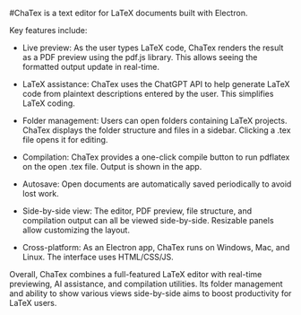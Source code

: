 #ChaTex is a text editor for LaTeX documents built with Electron. 

Key features include:
- Live preview: As the user types LaTeX code, ChaTex renders the result as a PDF preview using the pdf.js library. This allows seeing the formatted output update in real-time.

- LaTeX assistance: ChaTex uses the ChatGPT API to help generate LaTeX code from plaintext descriptions entered by the user. This simplifies LaTeX coding.

- Folder management: Users can open folders containing LaTeX projects. ChaTex displays the folder structure and files in a sidebar. Clicking a .tex file opens it for editing.

- Compilation: ChaTex provides a one-click compile button to run pdflatex on the open .tex file. Output is shown in the app.

- Autosave: Open documents are automatically saved periodically to avoid lost work.

- Side-by-side view: The editor, PDF preview, file structure, and compilation output can all be viewed side-by-side. Resizable panels allow customizing the layout.

- Cross-platform: As an Electron app, ChaTex runs on Windows, Mac, and Linux. The interface uses HTML/CSS/JS.

Overall, ChaTex combines a full-featured LaTeX editor with real-time previewing, AI assistance, and compilation utilities. Its folder management and ability to show various views side-by-side aims to boost productivity for LaTeX users.
